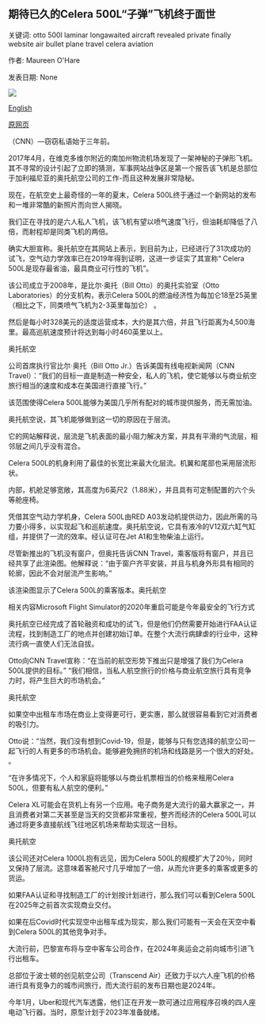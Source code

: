 ## 期待已久的Celera 500L“子弹”飞机终于面世

关键词: otto 500l laminar longawaited aircraft revealed private finally website air bullet plane travel celera aviation

作者: Maureen O'Hare

发表日期: None

![](https://cdn.cnn.com/cnnnext/dam/assets/200827161419-celera-500l-3-4-belly-super-tease.jpg)

[English](Long-awaited%20Celera%20500L%20%27bullet%27%20plane%20is%20finally%20revealed.md)

[原网页](https://edition.cnn.com/travel/article/celera-500l-plane/index.html)

（CNN）—窃窃私语始于三年前。

2017年4月，在维克多维尔附近的南加州物流机场发现了一架神秘的子弹形飞机。其不寻常的设计引起了立即的猜测，军事网站战争区是第一个报告该飞机是总​​部位于加利福尼亚的奥托航空公司的工作-而且这种发展非常隐秘。

现在，在航空史上最奇怪的一年的夏末，Celera 500L终于通过一个新网站的发布和一堆非常酷的新照片而向世人揭晓。

我们正在寻找的是六人私人飞机，该飞机有望以喷气速度飞行，但油耗却降低了八倍，而射程却是同类飞机的两倍。

确实大胆宣称。奥托航空在其网站上表示，到目前为止，已经进行了31次成功的试飞，空气动力学效率已在2019年得到证明，这进一步证实了其宣称“ Celera 500L是现存最省油，最具商业可行性的飞机”。

该公司成立于2008年，是比尔·奥托（Bill Otto）的奥托实验室（Otto Laboratories）的分支机构，表示Celera 500L的燃油经济性为每加仑18至25英里（相比之下，同类喷气飞机为2-3英里每加仑） 。

然后是每小时328美元的适度运营成本，大约是其六倍，并且飞行距离为4,500海里。最高巡航速度预计将达到每小时460英里以上。

奥托航空

公司首席执行官比尔·奥托（Bill Otto Jr.）告诉美国有线电视新闻网（CNN Travel）：“我们的目标一直是制造一种安全，私人的飞机，使它能够以与商业航空旅行相当的速度和成本在美国进行直接飞行。”

该范围使得Celera 500L能够为美国几乎所有配对的城市提供服务，而无需加油。

奥托航空说，其飞机能够做到这一切的原因在于层流。

它的网站解释说，层流是飞机表面的最小阻力解决方案，并具有平滑的气流层，相邻层之间几乎没有混合。

Celera 500L的机身利用了最佳的长宽比来最大化层流。机翼和尾部也采用层流形状。

内部，机舱足够宽敞，其高度为6英尺2（1.88米），并且具有可定制配置的六个头等舱座椅。

凭借其空气动力学机身，Celera 500L由RED A03发动机提供动力，因此所需的马力要小得多，以实现起飞和巡航速度。奥托航空说，它具有液冷的V12双六缸气缸组，并提供了一流的效率。经认证可在Jet A1和生物柴油上运行。

尽管新推出的飞机没有窗户，但奥托告诉CNN Travel，乘客版将有窗户，并且已经共享了此渲染图。他解释说：“由于窗户齐平安装，并且与机身外形具有相同的轮廓，因此不会对层流产生影响。”

该渲染图显示了Celera 500L的乘客版本。奥托航空

相关内容Microsoft Flight Simulator的2020年重启可能是今年最安全的飞行方式

奥托航空已经完成了首轮融资和成功的试飞，但是他们仍然需要开始进行FAA认证流程，找到制造工厂的地点并创建初始订单。在整个大流行病肆虐的行业中，这种流行病一直使人们无法自拔。

Otto向CNN Travel宣称：“在当前的航空形势下推出只是增强了我们为Celera 500L提供的目标。” “我们相信，当私人航空旅行的价格与商业航空旅行具有竞争力时，将产生巨大的市场机会。”

奥托航空

如果空中出租车市场在商业上变得更可行，更实惠，那么就很容易看到它对消费者的吸引力。

Otto说：“当然，我们没有想到Covid-19，但是，能够与只有您选择的航空公司一起飞行的人有更多的市场机会。能够避免拥挤的机场和线路是另一个很大的好处。 。

“在许多情况下，个人和家庭将能够以与商业机票相当的价格来租用Celera 500L，但要有私人航空的便利。”

Celera XL可能会在货机上有另一个应用。电子商务是大流行的最大赢家之一，并且消费者对第二天甚至是当天的交货都非常重视，整齐而经济的Celera 500L可以通过将更多直接航线飞往地区机场来帮助实现这一目标。

奥托航空

该公司还对Celera 1000L抱有远见，因为Celera 500L的规模扩大了20％，同时又保持了层流。这意味着客舱尺寸几乎增加了一倍，从而允许更多的乘客或更多的货运。

如果FAA认证和寻找制造工厂的计划按计划进行，那么我们可以看到Celera 500L在2025年之前首次实现商业交付。

如果在后Covid时代实现空中出租车成为现实，那么我们可能有一天会在天空中看到Celera 500L的其他竞争对手。

大流行前，巴黎宣布将与空中客车公司合作，在2024年奥运会之前向城市引进飞行出租车。

总部位于波士顿的创见航空公司（Transcend Air）还致力于以六人座飞机的价格进行具有竞争力的城市间旅行，而大流行前的发布日期也是2024年。

今年1月，Uber和现代汽车透露，他们正在开发一款可通过应用程序召唤的四人座电动飞行器。当时，原型计划于2023年准备就绪。